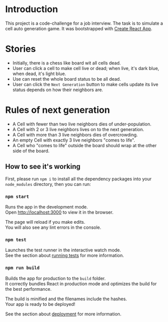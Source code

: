 # Introduction

This project is a code-challenge for a job interview.
The task is to simulate a cell auto generation game.
It was bootstrapped with [Create React App](https://github.com/facebook/create-react-app).

# Stories

- Initially, there is a chess like board wit all cells dead.
- User can click a cell to make cell live or dead; when live, it's dark blue, when dead, it's light blue.
- Use can reset the whole board status to be all dead.
- User can click the `Next Generation` button to make cells update its live status depends on how their neighbors are.

# Rules of next generation

- A Cell with fewer than two live neighbors dies of under-population.
- A Cell with 2 or 3 live neighbors lives on to the next generation.
- A Cell with more than 3 live neighbors dies of overcrowding.
- An empty Cell with exactly 3 live neighbors "comes to life".
- A Cell who "comes to life" outside the board should wrap at the other side of the
  board.

## How to see it's working

First, please run `npm i` to install all the dependency packages into your `node_modules` directory, then you can run:

### `npm start`

Runs the app in the development mode.\
Open [http://localhost:3000](http://localhost:3000) to view it in the browser.

The page will reload if you make edits.\
You will also see any lint errors in the console.

### `npm test`

Launches the test runner in the interactive watch mode.\
See the section about [running tests](https://facebook.github.io/create-react-app/docs/running-tests) for more information.

### `npm run build`

Builds the app for production to the `build` folder.\
It correctly bundles React in production mode and optimizes the build for the best performance.

The build is minified and the filenames include the hashes.\
Your app is ready to be deployed!

See the section about [deployment](https://facebook.github.io/create-react-app/docs/deployment) for more information.
